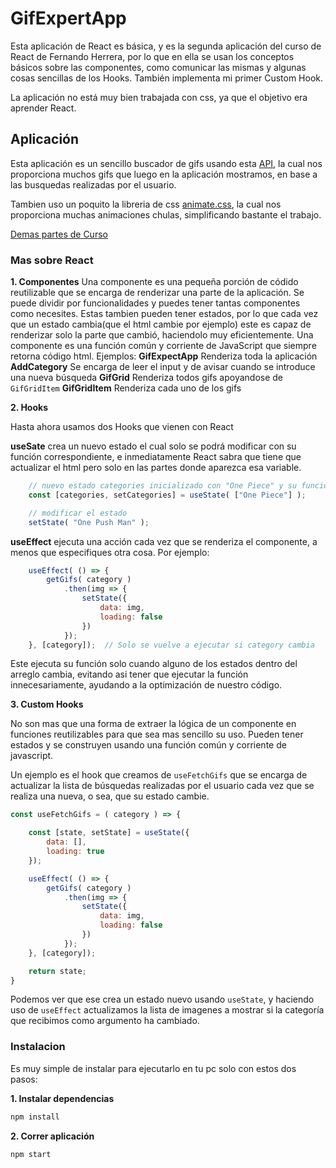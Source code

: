 # GifExpertApp

Esta aplicación de React es básica, y es la segunda aplicación del curso de React de Fernando Herrera, por lo que en ella se usan los conceptos básicos sobre las componentes, como comunicar las mismas y algunas cosas sencillas de los Hooks. También implementa mi primer Custom Hook.

La aplicación no está muy bien trabajada con css, ya que el objetivo era aprender React.

## Aplicación

Esta aplicación es un sencillo buscador de gifs usando esta [API](https://developers.giphy.com/), la cual nos proporciona muchos gifs que luego en la aplicación mostramos, en base a las busquedas realizadas por el usuario.

Tambien uso un poquito la libreria de css [animate.css](https://animate.style/), la cual nos proporciona muchas animaciones chulas, simplificando bastante el trabajo.

[Demas partes de Curso](https://github.com/cmglezpdev/Guide-React-Course)

### Mas sobre React

**1. Componentes**
Una componente es una pequeña porción de códido reutilizable que se encarga de renderizar una parte de la aplicación. Se puede dividir por funcionalidades y puedes tener tantas componentes como necesites. Estas tambien pueden tener estados, por lo que cada vez que un estado cambia(que el html cambie por ejemplo) este es capaz de renderizar solo la parte que cambió, haciendolo muy eficientemente.
Una componente es una función común y corriente de JavaScript que siempre retorna código html.
Ejemplos:
    **GifExpectApp** Renderiza toda la aplicación
    **AddCategory** Se encarga de leer el input y de avisar cuando se introduce una nueva búsqueda
    **GifGrid** Renderiza todos gifs apoyandose de `GifGridItem`
    **GifGridItem** Renderiza cada uno de los gifs


**2. Hooks**

Hasta ahora usamos dos Hooks que vienen con React

**useSate** crea un nuevo estado el cual solo se podrá modificar con su función correspondiente, e inmediatamente React sabra que tiene que actualizar el html pero solo en las partes donde aparezca esa variable.
    
```js
    // nuevo estado categories inicializado con "One Piece" y su funcion modificadora setCategories
    const [categories, setCategories] = useState( ["One Piece"] );

    // modificar el estado
    setState( "One Push Man" );
```

**useEffect** ejecuta una acción cada vez que se renderiza el componente, a menos que especifiques otra cosa. Por ejemplo:

```js
    useEffect( () => {
        getGifs( category )
            .then(img => {
                setState({
                    data: img,
                    loading: false
                })
            });
    }, [category]);  // Solo se vuelve a ejecutar si category cambia
```

Este ejecuta su función solo cuando alguno de los estados dentro del arreglo cambia, evitando asi tener que ejecutar la función innecesariamente, ayudando a la optimización de nuestro código.

**3. Custom Hooks**

No son mas que una forma de extraer la lógica de un componente en funciones reutilizables para que sea mas sencillo su uso. Pueden tener estados y se construyen usando una función común y corriente de javascript.

Un ejemplo es el hook que creamos de `useFetchGifs` que se encarga de actualizar la lista de búsquedas realizadas por el usuario cada vez que se realiza una nueva, o sea, que su estado cambie.

```js
const useFetchGifs = ( category ) => {

    const [state, setState] = useState({
        data: [],
        loading: true
    });

    useEffect( () => {
        getGifs( category )
            .then(img => {
                setState({
                    data: img,
                    loading: false
                })
            });
    }, [category]);

    return state;
}
```

Podemos ver que ese crea un estado nuevo usando `useState`, y haciendo uso de `useEffect` actualizamos la lista de imagenes a mostrar si la categoría que recibimos como argumento ha cambiado.


### Instalacion

Es muy simple de instalar para ejecutarlo en tu pc solo con estos dos pasos:

**1. Instalar dependencias**

``` bash
npm install
```

**2. Correr aplicación**

```bash
npm start
```
